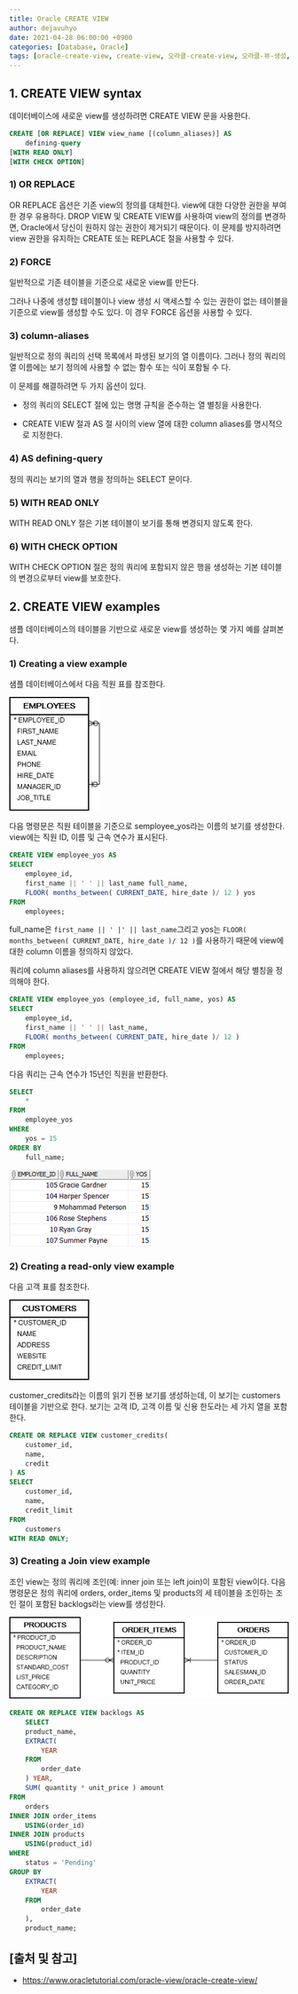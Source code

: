 ```yaml
---
title: Oracle CREATE VIEW
author: dejavuhyo
date: 2021-04-28 06:00:00 +0900
categories: [Database, Oracle]
tags: [oracle-create-view, create-view, 오라클-create-view, 오라클-뷰-생성, 뷰-생성]
---
```


## 1. CREATE VIEW syntax
데이터베이스에 새로운 view를 생성하려면 CREATE VIEW 문을 사용한다.

```sql
CREATE [OR REPLACE] VIEW view_name [(column_aliases)] AS
    defining-query
[WITH READ ONLY]
[WITH CHECK OPTION]
```

### 1) OR REPLACE
OR REPLACE 옵션은 기존 view의 정의를 대체한다. view에 대한 다양한 권한을 부여한 경우 유용하다. DROP VIEW 및 CREATE VIEW를 사용하여 view의 정의를 변경하면, Oracle에서 당신이 원하지 않는 권한이 제거되기 때문이다. 이 문제를 방지하려면 view 권한을 유지하는 CREATE 또는 REPLACE 절을 사용할 수 있다.

### 2) FORCE
일반적으로 기존 테이블을 기준으로 새로운 view를 만든다.

그러나 나중에 생성할 테이블이나 view 생성 시 액세스할 수 있는 권한이 없는 테이블을 기준으로 view를 생성할 수도 있다. 이 경우 FORCE 옵션을 사용할 수 있다.

### 3) column-aliases
일반적으로 정의 쿼리의 선택 목록에서 파생된 보기의 열 이름이다. 그러나 정의 쿼리의 열 이름에는 보기 정의에 사용할 수 없는 함수 또는 식이 포함될 수 다.

이 문제를 해결하려면 두 가지 옵션이 있다.

* 정의 쿼리의 SELECT 절에 있는 명명 규칙을 준수하는 열 별칭을 사용한다.

* CREATE VIEW 절과 AS 절 사이의 view 열에 대한 column aliases를 명시적으로 지정한다.

### 4) AS defining-query
정의 쿼리는 보기의 열과 행을 정의하는 SELECT 문이다.

### 5) WITH READ ONLY
WITH READ ONLY 절은 기본 테이블이 보기를 통해 변경되지 않도록 한다.

### 6) WITH CHECK OPTION
WITH CHECK OPTION 절은 정의 쿼리에 포함되지 않은 행을 생성하는 기본 테이블의 변경으로부터 view를 보호한다.

## 2. CREATE VIEW examples
샘플 데이터베이스의 테이블을 기반으로 새로운 view를 생성하는 몇 가지 예를 살펴본다.

### 1) Creating a view example
샘플 데이터베이스에서 다음 직원 표를 참조한다.

![employees-table](/assets/img/2021-04-28-oracle-create-view/employees-table.png)

다음 명령문은 직원 테이블을 기준으로 semployee_yos라는 이름의 보기를 생성한다. view에는 직원 ID, 이름 및 근속 연수가 표시된다.

```sql
CREATE VIEW employee_yos AS
SELECT
    employee_id,
    first_name || ' ' || last_name full_name,
    FLOOR( months_between( CURRENT_DATE, hire_date )/ 12 ) yos
FROM
    employees;
```

full_name은 ```first_name || ' |' || last_name```그리고 yos는 ```FLOOR( months_between( CURRENT_DATE, hire_date )/ 12 )```를 사용하기 때문에 view에 대한 column 이름을 정의하지 않았다.

쿼리에 column aliases를 사용하지 않으려면 CREATE VIEW 절에서 해당 별칭을 정의해야 한다.

```sql
CREATE VIEW employee_yos (employee_id, full_name, yos) AS
SELECT
    employee_id,
    first_name || ' ' || last_name,
    FLOOR( months_between( CURRENT_DATE, hire_date )/ 12 )
FROM
    employees;
```

다음 쿼리는 근속 연수가 15년인 직원을 반환한다.

```sql
SELECT
    *
FROM
    employee_yos
WHERE
    yos = 15
ORDER BY
    full_name;
```

![create-view-example](/assets/img/2021-04-28-oracle-create-view/create-view-example.png)

### 2) Creating a read-only view example
다음 고객 표를 참조한다.

![customers-table](/assets/img/2021-04-28-oracle-create-view/customers-table.png)

customer_credits라는 이름의 읽기 전용 보기를 생성하는데, 이 보기는 customers 테이블을 기반으로 한다. 보기는 고객 ID, 고객 이름 및 신용 한도라는 세 가지 열을 포함한다.

```sql
CREATE OR REPLACE VIEW customer_credits(
    customer_id,
    name,
    credit
) AS
SELECT
    customer_id,
    name,
    credit_limit
FROM
    customers
WITH READ ONLY;
```

### 3) Creating a Join view example
조인 view는 정의 쿼리에 조인(예: inner join 또는 left join)이 포함된 view이다. 다음 명령문은 정의 쿼리에 orders, order_items 및 products의 세 테이블을 조인하는 조인 절이 포함된 backlogs라는 view를 생성한다.

![orders-order-items-products-tables](/assets/img/2021-04-28-oracle-create-view/orders-order-items-products-tables.png)

```sql
CREATE OR REPLACE VIEW backlogs AS
    SELECT
    product_name,
    EXTRACT(
        YEAR
    FROM
        order_date
    ) YEAR,
    SUM( quantity * unit_price ) amount
FROM
    orders
INNER JOIN order_items
    USING(order_id)
INNER JOIN products
    USING(product_id)
WHERE
    status = 'Pending'
GROUP BY
    EXTRACT(
        YEAR
    FROM
        order_date
    ),
    product_name;
```

## [출처 및 참고]
* <https://www.oracletutorial.com/oracle-view/oracle-create-view/>
